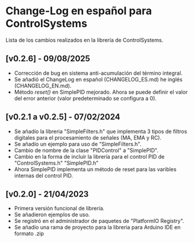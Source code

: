 # Change-Log en español para ControlSystems </br>
Lista de los cambios realizados en la librería de ControlSystems. </br>

## [v0.2.6] - 09/08/2025
- Corrección de bug en sistema anti-acumulación del término integral.
- Se añadió el ChangeLog en español (CHANGELOG_ES.md) he inglés (CHANGELOG_EN.md).
- Método *reset()* en SimplePID mejorado. Ahora se puede definir el valor del error anterior (valor predeterminado se configura a 0).


## [v0.2.1 a v0.2.5] - 07/02/2024 
- Se añadío la libreria "SimpleFilters.h" que implementa 3 tipos de filtros digitales para el procesamiento de señales (MA, EMA y RC).
- Se añadío un ejemplo para uso de "SimpleFilters.h".
- Cambio de nombre de la clase "PIDControl" a "SimplePID".
- Cambio en la forma de incluir la librería para el control PID de "ControlSystems.h" "SimplePID.h"
- Ahora SimplePID implementa un método de reset para las varibles internas del control PID.


## [v0.2.0] - 21/04/2023
- Primera versión funcional de librería.
- Se añadieron ejemplos de uso.
- Se registró en el administrador de paquetes de "PlatformIO Registry".
- Se añadio una rama de proyecto para la libreria para Arduino IDE en formato .zip
